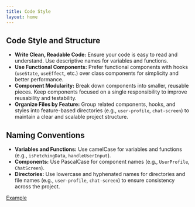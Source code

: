 ```yaml
---
title: Code Style
layout: home
---
```


## Code Style and Structure

- **Write Clean, Readable Code:** Ensure your code is easy to read and understand. Use descriptive names for variables and functions.
- **Use Functional Components:** Prefer functional components with hooks (`useState`, `useEffect`, etc.) over class components for simplicity and better performance.
- **Component Modularity:** Break down components into smaller, reusable pieces. Keep components focused on a single responsibility to improve reusability and testability.
- **Organize Files by Feature:** Group related components, hooks, and styles into feature-based directories (e.g., `user-profile`, `chat-screen`) to maintain a clear and scalable project structure.

## Naming Conventions

- **Variables and Functions:** Use camelCase for variables and functions (e.g., `isFetchingData`, `handleUserInput`).
- **Components:** Use PascalCase for component names (e.g., `UserProfile`, `ChatScreen`).
- **Directories:** Use lowercase and hyphenated names for directories and file names (e.g., `user-profile`, `chat-screen`) to ensure consistency across the project.

[Example](naming-conventions.md)
